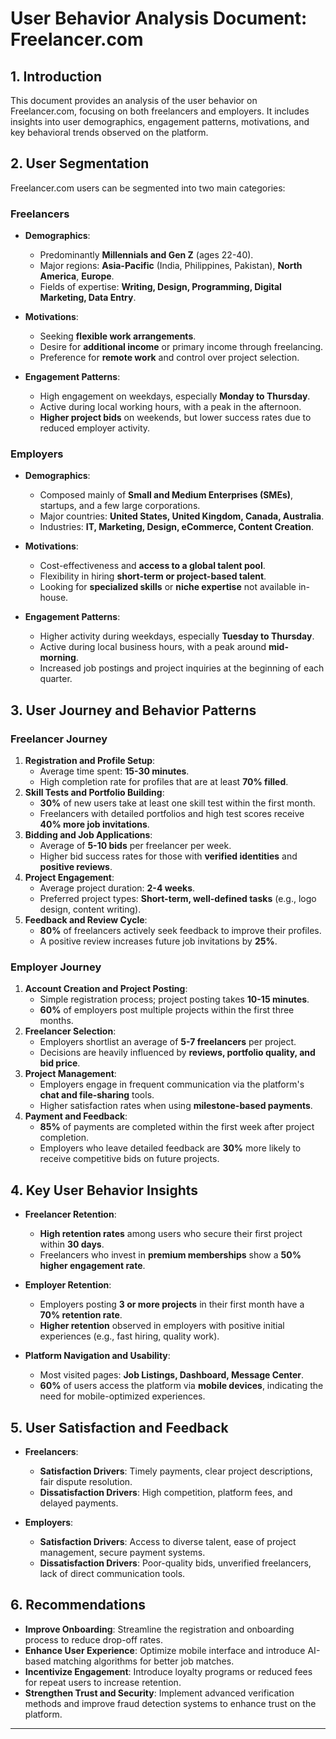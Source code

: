 # **User Behavior Analysis Document: Freelancer.com**

## **1. Introduction**
This document provides an analysis of the user behavior on Freelancer.com, focusing on both freelancers and employers. It includes insights into user demographics, engagement patterns, motivations, and key behavioral trends observed on the platform.

## **2. User Segmentation**
Freelancer.com users can be segmented into two main categories:

### **Freelancers**
- **Demographics**:
  - Predominantly **Millennials and Gen Z** (ages 22-40).
  - Major regions: **Asia-Pacific** (India, Philippines, Pakistan), **North America**, **Europe**.
  - Fields of expertise: **Writing, Design, Programming, Digital Marketing, Data Entry**.

- **Motivations**:
  - Seeking **flexible work arrangements**.
  - Desire for **additional income** or primary income through freelancing.
  - Preference for **remote work** and control over project selection.

- **Engagement Patterns**:
  - High engagement on weekdays, especially **Monday to Thursday**.
  - Active during local working hours, with a peak in the afternoon.
  - **Higher project bids** on weekends, but lower success rates due to reduced employer activity.

### **Employers**
- **Demographics**:
  - Composed mainly of **Small and Medium Enterprises (SMEs)**, startups, and a few large corporations.
  - Major countries: **United States, United Kingdom, Canada, Australia**.
  - Industries: **IT, Marketing, Design, eCommerce, Content Creation**.

- **Motivations**:
  - Cost-effectiveness and **access to a global talent pool**.
  - Flexibility in hiring **short-term or project-based talent**.
  - Looking for **specialized skills** or **niche expertise** not available in-house.

- **Engagement Patterns**:
  - Higher activity during weekdays, especially **Tuesday to Thursday**.
  - Active during local business hours, with a peak around **mid-morning**.
  - Increased job postings and project inquiries at the beginning of each quarter.

## **3. User Journey and Behavior Patterns**

### **Freelancer Journey**
1. **Registration and Profile Setup**:
   - Average time spent: **15-30 minutes**.
   - High completion rate for profiles that are at least **70% filled**.
2. **Skill Tests and Portfolio Building**:
   - **30%** of new users take at least one skill test within the first month.
   - Freelancers with detailed portfolios and high test scores receive **40% more job invitations**.
3. **Bidding and Job Applications**:
   - Average of **5-10 bids** per freelancer per week.
   - Higher bid success rates for those with **verified identities** and **positive reviews**.
4. **Project Engagement**:
   - Average project duration: **2-4 weeks**.
   - Preferred project types: **Short-term, well-defined tasks** (e.g., logo design, content writing).
5. **Feedback and Review Cycle**:
   - **80%** of freelancers actively seek feedback to improve their profiles.
   - A positive review increases future job invitations by **25%**.

### **Employer Journey**
1. **Account Creation and Project Posting**:
   - Simple registration process; project posting takes **10-15 minutes**.
   - **60%** of employers post multiple projects within the first three months.
2. **Freelancer Selection**:
   - Employers shortlist an average of **5-7 freelancers** per project.
   - Decisions are heavily influenced by **reviews, portfolio quality, and bid price**.
3. **Project Management**:
   - Employers engage in frequent communication via the platform's **chat and file-sharing** tools.
   - Higher satisfaction rates when using **milestone-based payments**.
4. **Payment and Feedback**:
   - **85%** of payments are completed within the first week after project completion.
   - Employers who leave detailed feedback are **30%** more likely to receive competitive bids on future projects.

## **4. Key User Behavior Insights**

- **Freelancer Retention**:
  - **High retention rates** among users who secure their first project within **30 days**.
  - Freelancers who invest in **premium memberships** show a **50% higher engagement rate**.

- **Employer Retention**:
  - Employers posting **3 or more projects** in their first month have a **70% retention rate**.
  - **Higher retention** observed in employers with positive initial experiences (e.g., fast hiring, quality work).

- **Platform Navigation and Usability**:
  - Most visited pages: **Job Listings, Dashboard, Message Center**.
  - **60%** of users access the platform via **mobile devices**, indicating the need for mobile-optimized experiences.

## **5. User Satisfaction and Feedback**

- **Freelancers**:
  - **Satisfaction Drivers**: Timely payments, clear project descriptions, fair dispute resolution.
  - **Dissatisfaction Drivers**: High competition, platform fees, and delayed payments.

- **Employers**:
  - **Satisfaction Drivers**: Access to diverse talent, ease of project management, secure payment systems.
  - **Dissatisfaction Drivers**: Poor-quality bids, unverified freelancers, lack of direct communication tools.

## **6. Recommendations**

- **Improve Onboarding**: Streamline the registration and onboarding process to reduce drop-off rates.
- **Enhance User Experience**: Optimize mobile interface and introduce AI-based matching algorithms for better job matches.
- **Incentivize Engagement**: Introduce loyalty programs or reduced fees for repeat users to increase retention.
- **Strengthen Trust and Security**: Implement advanced verification methods and improve fraud detection systems to enhance trust on the platform.


---
